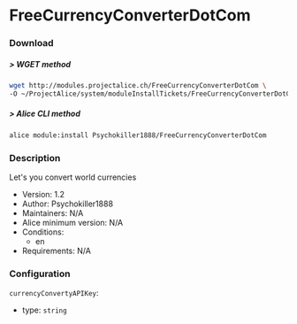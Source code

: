 # FreeCurrencyConverterDotCom

### Download

##### > WGET method
```bash
wget http://modules.projectalice.ch/FreeCurrencyConverterDotCom \
-O ~/ProjectAlice/system/moduleInstallTickets/FreeCurrencyConverterDotCom.install
```

##### > Alice CLI method
```bash
alice module:install Psychokiller1888/FreeCurrencyConverterDotCom
```

### Description
Let's you convert world currencies

- Version: 1.2
- Author: Psychokiller1888
- Maintainers: N/A
- Alice minimum version: N/A
- Conditions:
  - en
- Requirements: N/A


### Configuration

`currencyConvertyAPIKey`:
 - type: `string`
